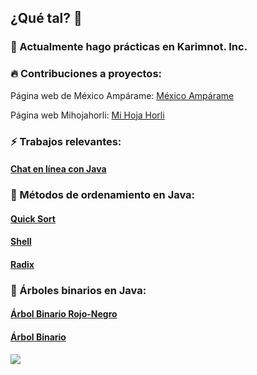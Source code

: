 ## ¿Qué tal? 👋

### 🔭 Actualmente hago prácticas en Karimnot. Inc.

### 🔥 Contribuciones a proyectos:

Página web de México Ampárame: [México Ampárame](https://www.mexicoamparame.ac)

Página web Mihojahorli: [Mi Hoja Horli](https://mihojahorli.com)

### ⚡ Trabajos relevantes:

#### [Chat en línea con Java](https://github.com/DnlVldz-git/Chat)

### 🤠 Métodos de ordenamiento en Java:

#### [Quick Sort](https://github.com/DnlVldz-git/quick_sort)

#### [Shell](https://github.com/DnlVldz-git/shell)

#### [Radix](https://github.com/DnlVldz-git/radix)

### 🌳 Árboles binarios en Java:

#### [Árbol Binario Rojo-Negro](https://github.com/DnlVldz-git/arbol_rojo_negro)

#### [Árbol Binario](https://github.com/DnlVldz-git/arbol_binario)



<div align="center"><img src="https://github-readme-stats.vercel.app/api?username=dnlVldz-git&show_icons=true&count_private=true&hide_border=true" align="left" /></div>  

<!--
**DnlVldz-git/DnlVldz-git** is a ✨ _special_ ✨ repository because its `README.md` (this file) appears on your GitHub profile.

Here are some ideas to get you started:

- 🔭 I’m currently working on ...
- 🌱 I’m currently learning ...
- 👯 I’m looking to collaborate on ...
- 🤔 I’m looking for help with ...
- 💬 Ask me about ...
- 📫 How to reach me: ...
- 😄 Pronouns: ...
- ⚡ Fun fact: ...
-->
